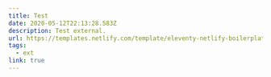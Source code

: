 ```yaml
---
title: Test
date: 2020-05-12T22:13:28.583Z
description: Test external.
url: https://templates.netlify.com/template/eleventy-netlify-boilerplate/
tags:
  - ext
link: true
---
```

